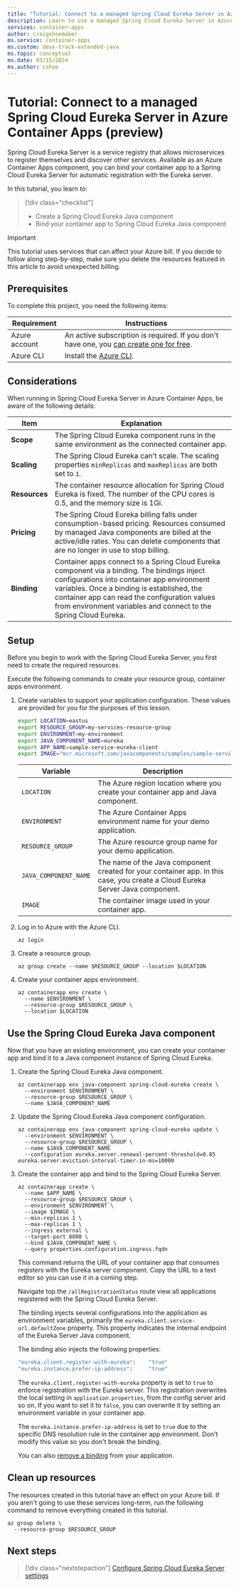 ```yaml
---
title: "Tutorial: Connect to a managed Spring Cloud Eureka Server in Azure Container Apps"
description: Learn to use a managed Spring Cloud Eureka Server in Azure Container Apps.
services: container-apps
author: craigshoemaker
ms.service: container-apps
ms.custom: devx-track-extended-java
ms.topic: conceptual
ms.date: 03/15/2024
ms.author: cshoe
---
```


# Tutorial: Connect to a managed Spring Cloud Eureka Server in Azure Container Apps (preview)

Spring Cloud Eureka Server is a service registry that allows microservices to register themselves and discover other services. Available as an Azure Container Apps component, you can bind your container app to a Spring Cloud Eureka Server for automatic registration with the Eureka server.

In this tutorial, you learn to:

> [!div class="checklist"]
> * Create a Spring Cloud Eureka Java component
> * Bind your container app to Spring Cloud Eureka Java component

> [!IMPORTANT]
> This tutorial uses services that can affect your Azure bill. If you decide to follow along step-by-step, make sure you delete the resources featured in this article to avoid unexpected billing.

## Prerequisites

To complete this project, you need the following items:

| Requirement  | Instructions |
|--|--|
| Azure account | An active subscription is required. If you don't have one, you [can create one for free](https://azure.microsoft.com/free/). |
| Azure CLI | Install the [Azure CLI](/cli/azure/install-azure-cli).|

## Considerations

When running in Spring Cloud Eureka Server in Azure Container Apps, be aware of the following details:

| Item | Explanation |
|---|---|
| **Scope** | The Spring Cloud Eureka component runs in the same environment as the connected container app. |
| **Scaling** | The Spring Cloud Eureka can’t scale. The scaling properties `minReplicas` and `maxReplicas` are both set to `1`. |
| **Resources** | The container resource allocation for Spring Cloud Eureka is fixed. The number of the CPU cores is 0.5, and the memory size is 1Gi. |
| **Pricing** | The Spring Cloud Eureka billing falls under consumption-based pricing. Resources consumed by managed Java components are billed at the active/idle rates. You can delete components that are no longer in use to stop billing. |
| **Binding** | Container apps connect to a Spring Cloud Eureka component via a binding. The bindings inject configurations into container app environment variables. Once a binding is established, the container app can read the configuration values from environment variables and connect to the Spring Cloud Eureka. |

## Setup

Before you begin to work with the Spring Cloud Eureka Server, you first need to create the required resources.

Execute the following commands to create your resource group, container apps environment.

1. Create variables to support your application configuration. These values are provided for you for the purposes of this lesson.

    ```bash
    export LOCATION=eastus
    export RESOURCE_GROUP=my-services-resource-group
    export ENVIRONMENT=my-environment
    export JAVA_COMPONENT_NAME=eureka
    export APP_NAME=sample-service-eureka-client
    export IMAGE="mcr.microsoft.com/javacomponents/samples/sample-service-eureka-client:latest"
    ```

    | Variable | Description |
    |---|---|
    | `LOCATION` | The Azure region location where you create your container app and Java component. |
    | `ENVIRONMENT` | The Azure Container Apps environment name for your demo application. |
    | `RESOURCE_GROUP` | The Azure resource group name for your demo application. |
    | `JAVA_COMPONENT_NAME` | The name of the Java component created for your container app. In this case, you create a Cloud Eureka Server Java component.  |
    | `IMAGE` | The container image used in your container app. |

1. Log in to Azure with the Azure CLI.

    ```azurecli
    az login
    ```

1. Create a resource group.

    ```azurecli
    az group create --name $RESOURCE_GROUP --location $LOCATION
    ```

1. Create your container apps environment.

    ```azurecli
    az containerapp env create \
      --name $ENVIRONMENT \
      --resource-group $RESOURCE_GROUP \
      --location $LOCATION
    ```

## Use the Spring Cloud Eureka Java component

Now that you have an existing environment, you can create your container app and bind it to a Java component instance of Spring Cloud Eureka.

1. Create the Spring Cloud Eureka Java component.

    ```azurecli
    az containerapp env java-component spring-cloud-eureka create \
      --environment $ENVIRONMENT \
      --resource-group $RESOURCE_GROUP \
      --name $JAVA_COMPONENT_NAME
    ```

1. Update the Spring Cloud Eureka Java component configuration.

    ```azurecli
    az containerapp env java-component spring-cloud-eureka update \
      --environment $ENVIRONMENT \
      --resource-group $RESOURCE_GROUP \
      --name $JAVA_COMPONENT_NAME 
      --configuration eureka.server.renewal-percent-threshold=0.85 eureka.server.eviction-interval-timer-in-ms=10000
    ```

1. Create the container app and bind to the Spring Cloud Eureka Server.

    ```azurecli
    az containerapp create \
      --name $APP_NAME \
      --resource-group $RESOURCE_GROUP \
      --environment $ENVIRONMENT \
      --image $IMAGE \
      --min-replicas 1 \
      --max-replicas 1 \
      --ingress external \
      --target-port 8080 \
      --bind $JAVA_COMPONENT_NAME \
      --query properties.configuration.ingress.fqdn
    ```

    This command returns the URL of your container app that consumes registers with the Eureka server component. Copy the URL to a text editor so you can use it in a coming step.

    Navigate top the `/allRegistrationStatus` route view all applications registered with the Spring Cloud Eureka Server.

    The binding injects several configurations into the application as environment variables, primarily the `eureka.client.service-url.defaultZone` property. This property indicates the internal endpoint of the Eureka Server Java component.

    The binding also injects the following properties:

    ```bash
    "eureka.client.register-with-eureka":    "true"
    "eureka.instance.prefer-ip-address":     "true"
    ```

    The `eureka.client.register-with-eureka` property is set to `true` to enforce registration with the Eureka server. This registration overwrites the local setting in `application.properties`, from the config server and so on. If you want to set it to `false`, you can overwrite it by setting an environment variable in your container app.

    The `eureka.instance.prefer-ip-address` is set to `true` due to the specific DNS resolution rule in the container app environment. Don't modify this value so you don't break the binding.

    You can also [remove a binding](spring-cloud-eureka-server-usage.md#unbind) from your application.

## Clean up resources

The resources created in this tutorial have an effect on your Azure bill. If you aren't going to use these services long-term, run the following command to remove everything created in this tutorial.

```azurecli
az group delete \
  --resource-group $RESOURCE_GROUP
```

## Next steps

> [!div class="nextstepaction"]
> [Configure Spring Cloud Eureka Server settings](spring-cloud-eureka-server-usage.md)
